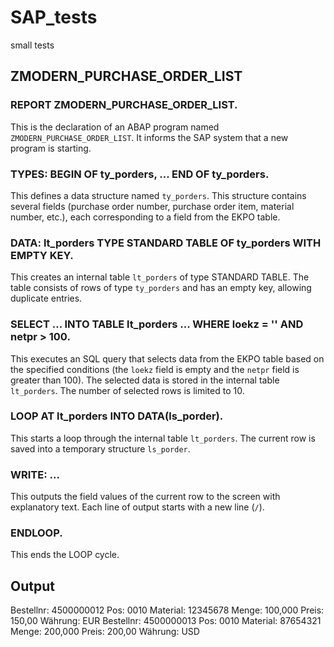 # SAP_tests
small tests

## ZMODERN_PURCHASE_ORDER_LIST

### REPORT ZMODERN_PURCHASE_ORDER_LIST.
This is the declaration of an ABAP program named `ZMODERN_PURCHASE_ORDER_LIST`. It informs the SAP system that a new program is starting.

### TYPES: BEGIN OF ty_porders, ... END OF ty_porders.
This defines a data structure named `ty_porders`. This structure contains several fields (purchase order number, purchase order item, material number, etc.), each corresponding to a field from the EKPO table.

### DATA: lt_porders TYPE STANDARD TABLE OF ty_porders WITH EMPTY KEY.
This creates an internal table `lt_porders` of type STANDARD TABLE. The table consists of rows of type `ty_porders` and has an empty key, allowing duplicate entries.

### SELECT ... INTO TABLE lt_porders ... WHERE loekz = '' AND netpr > 100.
This executes an SQL query that selects data from the EKPO table based on the specified conditions (the `loekz` field is empty and the `netpr` field is greater than 100). The selected data is stored in the internal table `lt_porders`. The number of selected rows is limited to 10.

### LOOP AT lt_porders INTO DATA(ls_porder).
This starts a loop through the internal table `lt_porders`. The current row is saved into a temporary structure `ls_porder`.

### WRITE: ...
This outputs the field values of the current row to the screen with explanatory text. Each line of output starts with a new line (`/`).

### ENDLOOP.
This ends the LOOP cycle.

## Output
Bestellnr: 4500000012   Pos: 0010   Material: 12345678   Menge: 100,000   Preis: 150,00   Währung: EUR
Bestellnr: 4500000013   Pos: 0010   Material: 87654321   Menge: 200,000   Preis: 200,00   Währung: USD
